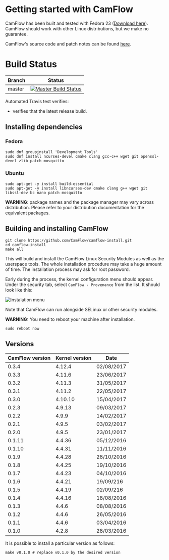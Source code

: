 # Getting started with CamFlow

CamFlow has been built and tested with Fedora 23 ([Download here](https://getfedora.org/)).
CamFlow should work with other Linux distributions, but we make no guarantee.

CamFlow's source code and patch notes can be found [here](https://github.com/camflow/camflow-dev).

# Build Status

| Branch | Status                                                                                  |
|--------|-----------------------------------------------------------------------------------------|
| master | [![Master Build Status](https://api.travis-ci.org/CamFlow/camflow-install.svg)](https://travis-ci.org/CamFlow/camflow-install/branches)  |

Automated Travis test verifies:
- verifies that the latest release build.

## Installing dependencies

### Fedora

``` shell
sudo dnf groupinstall 'Development Tools'
sudo dnf install ncurses-devel cmake clang gcc-c++ wget git openssl-devel zlib patch mosquitto
```

### Ubuntu
``` shell
sudo apt-get -y install build-essential
sudo apt-get -y install libncurses-dev cmake clang g++ wget git libssl-dev bc nano patch mosquitto
```

**WARNING**: package names and the package manager may vary across distribution.
Please refer to your distribution documentation for the equivalent packages.

## Building and installing CamFlow

``` shell
git clone https://github.com/CamFlow/camflow-install.git
cd camflow-install
make all
```

This will build and install the CamFlow Linux Security Modules as well as the userspace tools.
The whole installation procedure may take a huge amount of time.
The installation process may ask for root password.

Early during the process, the kernel configuration menu should appear.
Under the security tab, select `CamFlow - Provenance` from the list.
It should look like this:

![Instalation menu](https://raw.githubusercontent.com/CamFlow/camflow-install/master/img/install.png)

Note that CamFlow can run alongside SELinux or other security modules.

**WARNING:** You need to reboot your machine after installation.

``` shell
sudo reboot now
```

## Versions

| CamFlow version | Kernel version | Date       |
| --------------- |----------------| ---------- |
| 0.3.4           | 4.12.4         | 02/08/2017 |
| 0.3.3           | 4.11.6         | 23/06/2017 |
| 0.3.2           | 4.11.3         | 31/05/2017 |
| 0.3.1           | 4.11.2         | 22/05/2017 |
| 0.3.0           | 4.10.10        | 15/04/2017 |
| 0.2.3           | 4.9.13         | 09/03/2017 |
| 0.2.2           | 4.9.9          | 14/02/2017 |
| 0.2.1           | 4.9.5          | 03/02/2017	|
| 0.2.0           | 4.9.5          | 23/01/2017 |
| 0.1.11          | 4.4.36         | 05/12/2016 |
| 0.1.10          | 4.4.31         | 11/11/2016 |
| 0.1.9           | 4.4.28         | 28/10/2016 |
| 0.1.8           | 4.4.25         | 19/10/2016 |
| 0.1.7           | 4.4.23         | 04/10/2016 |
| 0.1.6           | 4.4.21         | 19/09/216  |
| 0.1.5           | 4.4.19         | 02/09/216  |
| 0.1.4           | 4.4.16         | 18/08/2016 |
| 0.1.3           | 4.4.6          | 08/08/2016 |
| 0.1.2           | 4.4.6          | 26/05/2016 |
| 0.1.1           | 4.4.6          | 03/04/2016 |
| 0.1.0           | 4.2.8          | 28/03/2016 |

It is possible to install a particular version as follows:
``` shell
make v0.1.0 # replace v0.1.0 by the desired version
```
